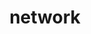 ---
title: "network"
description: "Some personal insights from using IT and internet infrastructure and devices."
image: "categories/it互联网/pexels-photo-574069.jpg"
---